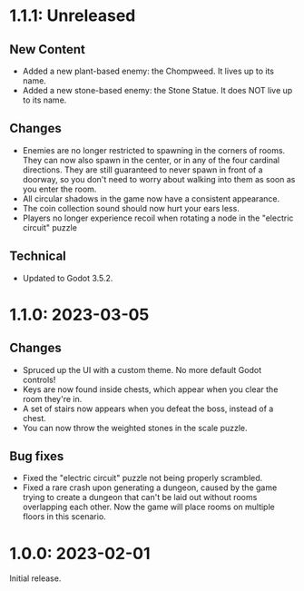 # 1.1.1: Unreleased

## New Content
* Added a new plant-based enemy: the Chompweed.  It lives up to its name.
* Added a new stone-based enemy: the Stone Statue.  It does NOT live up to its name.

## Changes
* Enemies are no longer restricted to spawning in the corners of rooms.
    They can now also spawn in the center, or in any of the four cardinal
    directions. They are still guaranteed to never spawn in front of a doorway,
    so you don't need to worry about walking into them as soon as you enter the
    room.
* All circular shadows in the game now have a consistent appearance.
* The coin collection sound should now hurt your ears less.
* Players no longer experience recoil when rotating a node in the "electric circuit"
    puzzle

## Technical
* Updated to Godot 3.5.2.

# 1.1.0: 2023-03-05

## Changes
* Spruced up the UI with a custom theme.  No more default Godot controls!
* Keys are now found inside chests, which appear when you clear the room they're in.
* A set of stairs now appears when you defeat the boss, instead of a chest.
* You can now throw the weighted stones in the scale puzzle.

## Bug fixes
* Fixed the "electric circuit" puzzle not being properly scrambled.
* Fixed a rare crash upon generating a dungeon, caused by the game trying to
    create a dungeon that can't be laid out without rooms overlapping each other.
    Now the game will place rooms on multiple floors in this scenario.

# 1.0.0: 2023-02-01
Initial release.